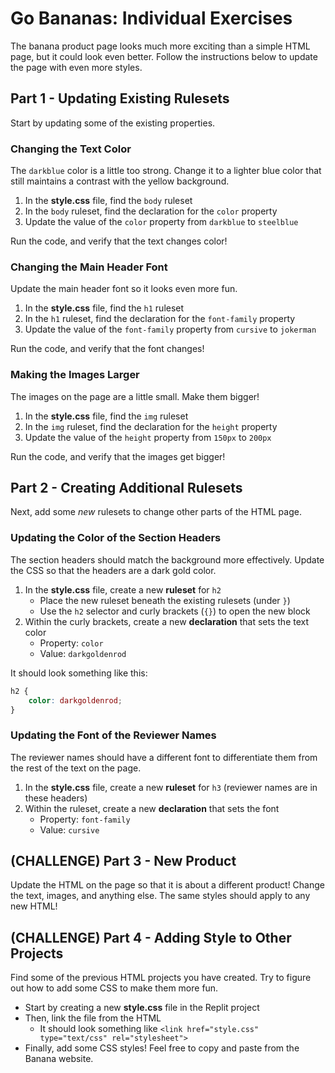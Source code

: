 # Go Bananas: Individual Exercises
The banana product page looks much more exciting than a simple HTML page, but it could look even better. Follow the instructions below to update the page with even more styles.

## Part 1 - Updating Existing Rulesets
Start by updating some of the existing properties.

### Changing the Text Color
The `darkblue` color is a little too strong. Change it to a lighter blue color that still maintains a contrast with the yellow background.

1. In the **style.css** file, find the `body` ruleset
1. In the `body` ruleset, find the declaration for the `color` property
1. Update the value of the `color` property from `darkblue` to `steelblue`

Run the code, and verify that the text changes color!

### Changing the Main Header Font
Update the main header font so it looks even more fun.

1. In the **style.css** file, find the `h1` ruleset
1. In the `h1` ruleset, find the declaration for the `font-family` property
1. Update the value of the `font-family` property from `cursive` to `jokerman`

Run the code, and verify that the font changes!

### Making the Images Larger
The images on the page are a little small. Make them bigger!

1. In the **style.css** file, find the `img` ruleset
1. In the `img` ruleset, find the declaration for the `height` property
1. Update the value of the `height` property from `150px` to `200px`

Run the code, and verify that the images get bigger!

## Part 2 - Creating Additional Rulesets
Next, add some _new_ rulesets to change other parts of the HTML page.

### Updating the Color of the Section Headers
The section headers should match the background more effectively. Update the CSS so that the headers are a dark gold color.

1. In the **style.css** file, create a new **ruleset** for `h2`
    - Place the new ruleset beneath the existing rulesets (under `}`)
    - Use the `h2` selector and curly brackets (`{}`) to open the new block
2. Within the curly brackets, create a new **declaration** that sets the text color
    - Property: `color`
    - Value: `darkgoldenrod`

It should look something like this:

```css
h2 {
    color: darkgoldenrod;
}
```

### Updating the Font of the Reviewer Names
The reviewer names should have a different font to differentiate them from the rest of the text on the page.

1. In the **style.css** file, create a new **ruleset** for `h3` (reviewer names are in these headers)
2. Within the ruleset, create a new **declaration** that sets the font
    - Property: `font-family`
    - Value: `cursive`

## (CHALLENGE) Part 3 - New Product
Update the HTML on the page so that it is about a different product! Change the text, images, and anything else. The same styles should apply to any new HTML!

## (CHALLENGE) Part 4 - Adding Style to Other Projects
Find some of the previous HTML projects you have created. Try to figure out how to add some CSS to make them more fun.

- Start by creating a new **style.css** file in the Replit project
- Then, link the file from the HTML
    - It should look something like `<link href="style.css" type="text/css" rel="stylesheet">`
- Finally, add some CSS styles! Feel free to copy and paste from the Banana website.